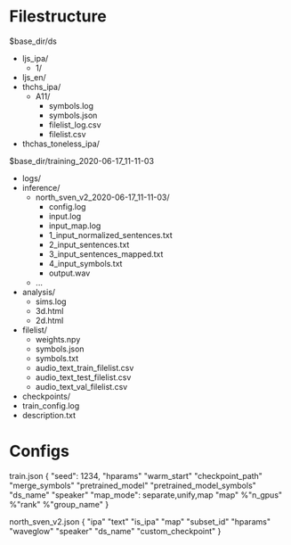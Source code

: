# Filestructure

$base_dir/ds
- ljs_ipa/
  - 1/
- ljs_en/
- thchs_ipa/
  - A11/
    - symbols.log
    - symbols.json
    - filelist_log.csv
    - filelist.csv
- thchas_toneless_ipa/

$base_dir/training_2020-06-17_11-11-03
- logs/
- inference/
  - north_sven_v2_2020-06-17_11-11-03/
    - config.log
    - input.log
    - input_map.log
    - 1_input_normalized_sentences.txt
    - 2_input_sentences.txt
    - 3_input_sentences_mapped.txt
    - 4_input_symbols.txt
    - output.wav
  - ...
- analysis/
  - sims.log
  - 3d.html
  - 2d.html
- filelist/
  - weights.npy
  - symbols.json
  - symbols.txt
  - audio_text_train_filelist.csv
  - audio_text_test_filelist.csv
  - audio_text_val_filelist.csv
- checkpoints/
- train_config.log
- description.txt

# Configs
train.json
{
  "seed": 1234,
  "hparams"
  "warm_start"
  "checkpoint_path"
  "merge_symbols"
  "pretrained_model"
  "pretrained_model_symbols"
  "ds_name"
  "speaker"
  "map_mode": separate,unify,map
  "map"
  %"n_gpus"
  %"rank"
  %"group_name"
}

north_sven_v2.json
{
  "ipa"
  "text"
  "is_ipa"
  "map"
  "subset_id"
  "hparams"
  "waveglow"
  "speaker"
  "ds_name"
  "custom_checkpoint"
}